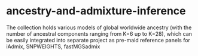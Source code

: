 # ancestry-and-admixture-inference
The collection holds various models of global worldwide ancestry (with the number of ancestral components ranging from K=6 up to K=28), which can be easily integrated into separate project as pre-maid reference panels for iAdmix, SNPWEIGHTS, fastMGSadmix 
